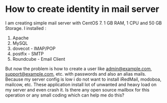 
# How to create identity in mail server

I am creating simple mail server with CentOS 7.  1 GB RAM, 1 CPU and 50 GB Storage.
I installed :
1. Apache
2. MySQL
3. dovecot - IMAP/POP
4. postfix - SMTP
5. Roundcube - Email Client

But now the problem is how to create a user like admin@example.com, support@example.com, etc. with passwords and also an alias mails.
Because my server config is low i do not want to install iRedMail, modoboa, mailcow, etc. These application install lot of unwanted and heavy load on my server and even crash it.
Is there any open source mailbox for this operation or any small coding which can help me do this?

        